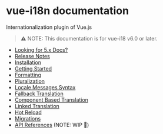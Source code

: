# vue-i18n documentation

Internationalization plugin of Vue.js

> :warning: NOTE: This documentation is for vue-i18 v6.0 or later.

* [Looking for 5.x Docs?](https://kazupon.github.io/vue-i18n/old/)
* [Release Notes](https://github.com/kazupon/vue-i18n/releases)
* [Installation](installation.md)
* [Getting Started](started.md)
* [Formatting](formatting.md)
* [Pluralization](pluralization.md)
* [Locale Messages Syntax](syntax.md)
* [Fallback Translation](fallback.md)
* [Component Based Translation](component.md)
* [Linked Translation](linked.md)
* [Hot Reload](hot-reload.md)
* [Migrations](migrations.md)
* [API References](api.md) (NOTE: WIP :construction:)
